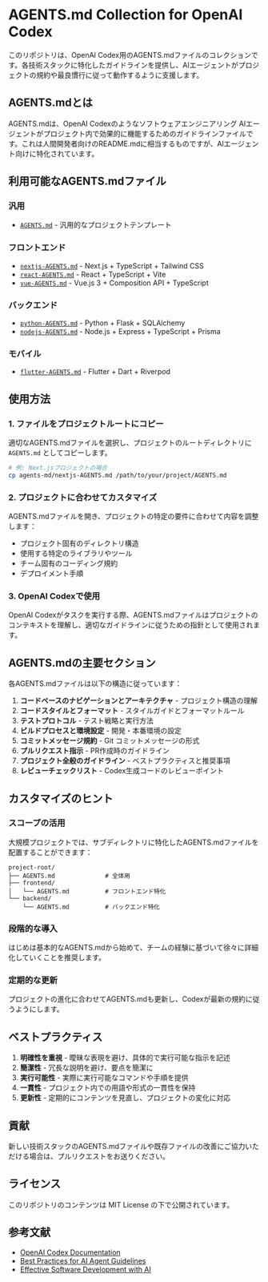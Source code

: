 # AGENTS.md Collection for OpenAI Codex

このリポジトリは、OpenAI Codex用のAGENTS.mdファイルのコレクションです。各技術スタックに特化したガイドラインを提供し、AIエージェントがプロジェクトの規約や最良慣行に従って動作するように支援します。

## AGENTS.mdとは

AGENTS.mdは、OpenAI Codexのようなソフトウェアエンジニアリング AIエージェントがプロジェクト内で効果的に機能するためのガイドラインファイルです。これは人間開発者向けのREADME.mdに相当するものですが、AIエージェント向けに特化されています。

## 利用可能なAGENTS.mdファイル

### 汎用
- [`AGENTS.md`](./AGENTS.md) - 汎用的なプロジェクトテンプレート

### フロントエンド
- [`nextjs-AGENTS.md`](./nextjs-AGENTS.md) - Next.js + TypeScript + Tailwind CSS
- [`react-AGENTS.md`](./react-AGENTS.md) - React + TypeScript + Vite
- [`vue-AGENTS.md`](./vue-AGENTS.md) - Vue.js 3 + Composition API + TypeScript

### バックエンド
- [`python-AGENTS.md`](./python-AGENTS.md) - Python + Flask + SQLAlchemy
- [`nodejs-AGENTS.md`](./nodejs-AGENTS.md) - Node.js + Express + TypeScript + Prisma

### モバイル
- [`flutter-AGENTS.md`](./flutter-AGENTS.md) - Flutter + Dart + Riverpod

## 使用方法

### 1. ファイルをプロジェクトルートにコピー

適切なAGENTS.mdファイルを選択し、プロジェクトのルートディレクトリに `AGENTS.md` としてコピーします。

```bash
# 例: Next.jsプロジェクトの場合
cp agents-md/nextjs-AGENTS.md /path/to/your/project/AGENTS.md
```

### 2. プロジェクトに合わせてカスタマイズ

AGENTS.mdファイルを開き、プロジェクトの特定の要件に合わせて内容を調整します：

- プロジェクト固有のディレクトリ構造
- 使用する特定のライブラリやツール
- チーム固有のコーディング規約
- デプロイメント手順

### 3. OpenAI Codexで使用

OpenAI Codexがタスクを実行する際、AGENTS.mdファイルはプロジェクトのコンテキストを理解し、適切なガイドラインに従うための指針として使用されます。

## AGENTS.mdの主要セクション

各AGENTS.mdファイルは以下の構造に従っています：

1. **コードベースのナビゲーションとアーキテクチャ** - プロジェクト構造の理解
2. **コードスタイルとフォーマット** - スタイルガイドとフォーマットルール
3. **テストプロトコル** - テスト戦略と実行方法
4. **ビルドプロセスと環境設定** - 開発・本番環境の設定
5. **コミットメッセージ規約** - Git コミットメッセージの形式
6. **プルリクエスト指示** - PR作成時のガイドライン
7. **プロジェクト全般のガイドライン** - ベストプラクティスと推奨事項
8. **レビューチェックリスト** - Codex生成コードのレビューポイント

## カスタマイズのヒント

### スコープの活用

大規模プロジェクトでは、サブディレクトリに特化したAGENTS.mdファイルを配置することができます：

```
project-root/
├── AGENTS.md              # 全体用
├── frontend/
│   └── AGENTS.md          # フロントエンド特化
└── backend/
    └── AGENTS.md          # バックエンド特化
```

### 段階的な導入

はじめは基本的なAGENTS.mdから始めて、チームの経験に基づいて徐々に詳細化していくことを推奨します。

### 定期的な更新

プロジェクトの進化に合わせてAGENTS.mdも更新し、Codexが最新の規約に従うようにします。

## ベストプラクティス

1. **明確性を重視** - 曖昧な表現を避け、具体的で実行可能な指示を記述
2. **簡潔性** - 冗長な説明を避け、要点を簡潔に
3. **実行可能性** - 実際に実行可能なコマンドや手順を提供
4. **一貫性** - プロジェクト内での用語や形式の一貫性を保持
5. **更新性** - 定期的にコンテンツを見直し、プロジェクトの変化に対応

## 貢献

新しい技術スタックのAGENTS.mdファイルや既存ファイルの改善にご協力いただける場合は、プルリクエストをお送りください。

## ライセンス

このリポジトリのコンテンツは MIT License の下で公開されています。

## 参考文献

- [OpenAI Codex Documentation](https://openai.com/index/introducing-codex/)
- [Best Practices for AI Agent Guidelines](https://docs.anthropic.com/claude/docs/how-claude-works)
- [Effective Software Development with AI](https://www.temporal.io/blog/improving-java-sdk-codex-openai)

